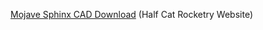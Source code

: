 [Mojave Sphinx CAD Download](https://www.halfcatrocketry.com/mojave-sphinx) (Half Cat Rocketry Website)
